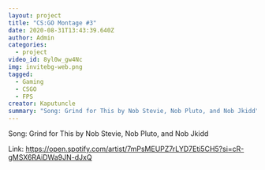 ```yaml
---
layout: project
title: "CS:GO Montage #3"
date: 2020-08-31T13:43:39.640Z
author: Admin
categories:
  - project
video_id: 8yl0w_gw4Nc
img: invitebg-web.png
tagged:
  - Gaming
  - CSGO
  - FPS
creator: Kaputuncle
summary: "Song: Grind for This by Nob Stevie, Nob Pluto, and Nob Jkidd"
---
```

Song: Grind for This by Nob Stevie, Nob Pluto, and Nob Jkidd

Link: <https://open.spotify.com/artist/7mPsMEUPZ7rLYD7Eti5CH5?si=cR-gMSX6RAiDWa9JN-dJxQ>